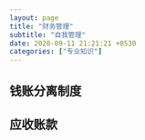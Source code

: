 ```yaml
---
layout: page
title: "财务管理"
subtitle: "自我管理"
date: 2020-09-11 21:21:21 +0530
categories: ["专业知识"]
---
```


## 钱账分离制度

## 应收账款